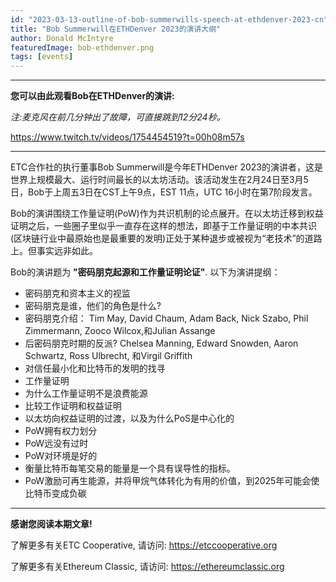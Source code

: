 ```yaml
---
id: "2023-03-13-outline-of-bob-summerwills-speech-at-ethdenver-2023-cn"
title: "Bob Summerwill在ETHDenver 2023的演讲大纲"
author: Donald McIntyre
featuredImage: bob-ethdenver.png
tags: [events]
---
```


---
**您可以由此观看Bob在ETHDenver的演讲:**

*注:麦克风在前几分钟出了故障，可直接跳到12分24秒。*

https://www.twitch.tv/videos/1754454519?t=00h08m57s

---

ETC合作社的执行董事Bob Summerwill是今年ETHDenver 2023的演讲者，这是世界上规模最大、运行时间最长的以太坊活动。该活动发生在2月24日至3月5日，Bob于上周五3日在CST上午9点，EST 11点，UTC 16小时在第7阶段发言。

Bob的演讲围绕工作量证明(PoW)作为共识机制的论点展开。在以太坊迁移到权益证明之后，一些圈子里似乎一直存在这样的想法，即基于工作量证明的中本共识(区块链行业中最原始也是最重要的发明)正处于某种退步或被视为“老技术”的道路上。但事实远非如此。

Bob的演讲题为 **"密码朋克起源和工作量证明论证"**. 以下为演讲提纲：

- 密码朋克和资本主义的视监
- 密码朋克是谁，他们的角色是什么?
- 密码朋克介绍： Tim May, David Chaum, Adam Back, Nick Szabo, Phil Zimmermann, Zooco Wilcox,和Julian Assange
- 后密码朋克时期的反派? Chelsea Manning, Edward Snowden, Aaron Schwartz, Ross Ulbrecht, 和Virgil Griffith
- 对信任最小化和比特币的发明的找寻
- 工作量证明
- 为什么工作量证明不是浪费能源
- 比较工作证明和权益证明
- 以太坊向权益证明的过渡，以及为什么PoS是中心化的
- PoW拥有权力划分
- PoW远没有过时
- PoW对环境是好的
- 衡量比特币每笔交易的能量是一个具有误导性的指标。
- PoW激励可再生能源，并将甲烷气体转化为有用的价值，到2025年可能会使比特币变成负碳

--- 

**感谢您阅读本期文章!**

了解更多有关ETC Cooperative, 请访问: https://etccooperative.org

了解更多有关Ethereum Classic, 请访问: https://ethereumclassic.org
